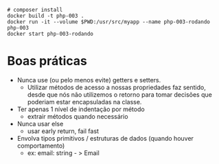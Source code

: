 ```shell
# composer install
docker build -t php-003 .
docker run -it --volume $PWD:/usr/src/myapp --name php-003-rodando php-003
docker start php-003-rodando
```

# Boas práticas
- Nunca use (ou pelo menos evite) getters e setters.
  - Utilizar métodos de acesso a nossas propriedades faz sentido, desde que nós não utilizemos o retorno para tomar decisões que poderiam estar encapsuladas na classe.
- Ter apenas 1 nível de indentação por método 
  - extrair métodos quando necessário
- Nunca usar else 
  - usar early return, fail fast
- Envolva tipos primitivos / estruturas de dados (quando houver comportamento)
  - ex: email: string - > Email